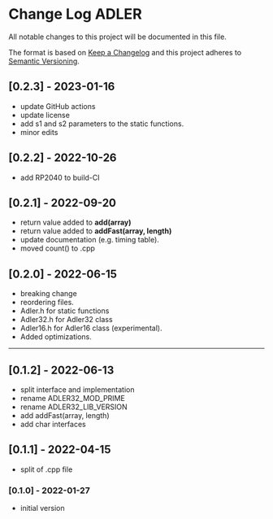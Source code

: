 # Change Log ADLER

All notable changes to this project will be documented in this file.

The format is based on [Keep a Changelog](http://keepachangelog.com/)
and this project adheres to [Semantic Versioning](http://semver.org/).


## [0.2.3] - 2023-01-16
- update GitHub actions
- update license
- add s1 and s2 parameters to the static functions.
- minor edits


## [0.2.2] - 2022-10-26
- add RP2040 to build-CI

## [0.2.1] - 2022-09-20
- return value added to **add(array)** 
- return value added to **addFast(array, length)** 
- update documentation (e.g. timing table).
- moved count() to .cpp

## [0.2.0] - 2022-06-15
- breaking change 
- reordering files.
- Adler.h for static functions
- Adler32.h for Adler32 class
- Adler16.h for Adler16 class (experimental).
- Added optimizations.

----

## [0.1.2] - 2022-06-13
- split interface and implementation
- rename ADLER32_MOD_PRIME
- rename ADLER32_LIB_VERSION
- add addFast(array, length)
- add char interfaces

## [0.1.1] - 2022-04-15
- split of .cpp file

### [0.1.0] - 2022-01-27
- initial version



